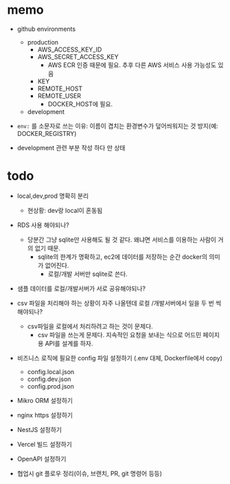 # memo

* github environments
	* production
		* AWS_ACCESS_KEY_ID
		* AWS_SECRET_ACCESS_KEY
			 * AWS ECR 인증 때문에 필요. 추후 다른 AWS 서비스 사용 가능성도 있음
		* KEY
		* REMOTE_HOST
		* REMOTE_USER
			* DOCKER_HOST에 필요.
	* development

* `env:` 를 소문자로 쓰는 이유: 이름이 겹치는 환경변수가 덮어씌워지는 것 방지(예: DOCKER_REGISTRY)

* development 관련 부분 작성 하다 만 상태

# todo
* local,dev,prod 명확히 분리
	* 현상황: dev랑 local이 혼동됨

* RDS 사용 해야되나?
	* 당분간 그냥 sqlite만 사용해도 될 것 같다. 왜냐면 서비스를 이용하는 사람이 거의 없기 때문.
		* sqlite의 한계가 명확하고, ec2에 데이터를 저장하는 순간 docker의 의미가 없어진다.
			* 로컬/개발 서버만 sqlite로 쓴다.

* 샘플 데이터를 로컬/개발서버가 서로 공유해야되나?
* csv 파일을 처리해야 하는 상황이 자주 나올텐데 로컬 /개발서버에서 일을 두 번 씩 해야되나?
	* csv파일을 로컬에서 처리하려고 하는 것이 문제다.
		* csv 파일을 쓰는게 문제다. 지속적인 요청을 보내는 식으로 어드민 페이지용 API를 설계를 하자.


* 비즈니스 로직에 필요한 config 파일 설정하기 (.env 대체, Dockerfile에서 copy)
	* config.local.json  
	* config.dev.json  
	* config.prod.json

* Mikro ORM 설정하기
* nginx https 설정하기

* NestJS 설정하기
* Vercel 빌드 설정하기
* OpenAPI 설정하기
* 협업시 git 플로우 정리(이슈, 브랜치, PR, git 명령어 등등)